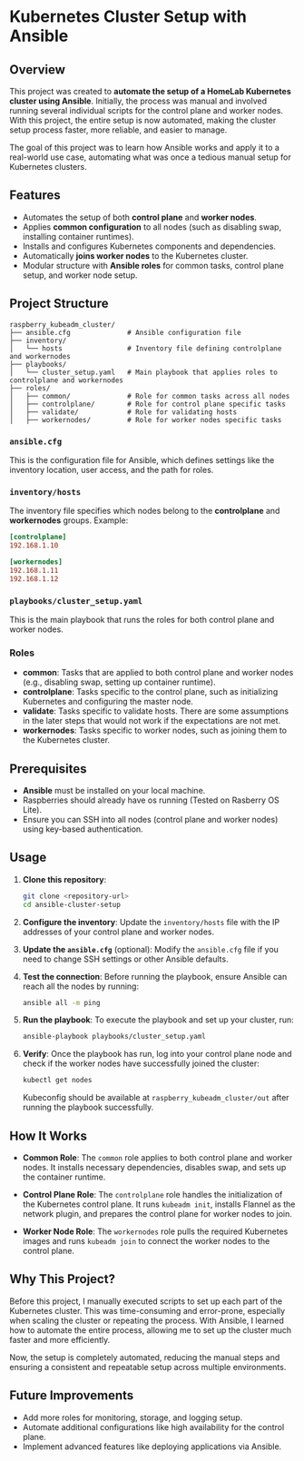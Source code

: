 # Kubernetes Cluster Setup with Ansible

## Overview

This project was created to **automate the setup of a HomeLab Kubernetes cluster using Ansible**. Initially, the process was manual and involved running several individual scripts for the control plane and worker nodes. With this project, the entire setup is now automated, making the cluster setup process faster, more reliable, and easier to manage.

The goal of this project was to learn how Ansible works and apply it to a real-world use case, automating what was once a tedious manual setup for Kubernetes clusters.

## Features

- Automates the setup of both **control plane** and **worker nodes**.
- Applies **common configuration** to all nodes (such as disabling swap, installing container runtimes).
- Installs and configures Kubernetes components and dependencies.
- Automatically **joins worker nodes** to the Kubernetes cluster.
- Modular structure with **Ansible roles** for common tasks, control plane setup, and worker node setup.

## Project Structure

```
raspberry_kubeadm_cluster/
├── ansible.cfg              # Ansible configuration file
├── inventory/
│   └── hosts                # Inventory file defining controlplane and workernodes
├── playbooks/
│   └── cluster_setup.yaml   # Main playbook that applies roles to controlplane and workernodes
├── roles/
│   ├── common/              # Role for common tasks across all nodes
│   ├── controlplane/        # Role for control plane specific tasks
│   ├── validate/            # Role for validating hosts
│   ├── workernodes/         # Role for worker nodes specific tasks
```

### `ansible.cfg`
This is the configuration file for Ansible, which defines settings like the inventory location, user access, and the path for roles.

### `inventory/hosts`
The inventory file specifies which nodes belong to the **controlplane** and **workernodes** groups. Example:

```ini
[controlplane]
192.168.1.10

[workernodes]
192.168.1.11
192.168.1.12
```

### `playbooks/cluster_setup.yaml`
This is the main playbook that runs the roles for both control plane and worker nodes.

### Roles
- **common**: Tasks that are applied to both control plane and worker nodes (e.g., disabling swap, setting up container runtime).
- **controlplane**: Tasks specific to the control plane, such as initializing Kubernetes and configuring the master node.
- **validate**: Tasks specific to validate hosts. There are some assumptions in the later steps that would not work if the expectations are not met.
- **workernodes**: Tasks specific to worker nodes, such as joining them to the Kubernetes cluster.

## Prerequisites

- **Ansible** must be installed on your local machine.
- Raspberries should already have os running (Tested on Rasberry OS Lite). 
- Ensure you can SSH into all nodes (control plane and worker nodes) using key-based authentication.

## Usage

1. **Clone this repository**:
   ```bash
   git clone <repository-url>
   cd ansible-cluster-setup
   ```

2. **Configure the inventory**:
   Update the `inventory/hosts` file with the IP addresses of your control plane and worker nodes.

3. **Update the `ansible.cfg`** (optional):
   Modify the `ansible.cfg` file if you need to change SSH settings or other Ansible defaults.

4. **Test the connection**:
   Before running the playbook, ensure Ansible can reach all the nodes by running:
   ```bash
   ansible all -m ping
   ```

5. **Run the playbook**:
   To execute the playbook and set up your cluster, run:
   ```bash
   ansible-playbook playbooks/cluster_setup.yaml
   ```

6. **Verify**:
   Once the playbook has run, log into your control plane node and check if the worker nodes have successfully joined the cluster:
   ```bash
   kubectl get nodes
   ```
   Kubeconfig should be available at `raspberry_kubeadm_cluster/out` after running the playbook successfully.

## How It Works

- **Common Role**: The `common` role applies to both control plane and worker nodes. It installs necessary dependencies, disables swap, and sets up the container runtime.
  
- **Control Plane Role**: The `controlplane` role handles the initialization of the Kubernetes control plane. It runs `kubeadm init`, installs Flannel as the network plugin, and prepares the control plane for worker nodes to join.

- **Worker Node Role**: The `workernodes` role pulls the required Kubernetes images and runs `kubeadm join` to connect the worker nodes to the control plane.

## Why This Project?

Before this project, I manually executed scripts to set up each part of the Kubernetes cluster. This was time-consuming and error-prone, especially when scaling the cluster or repeating the process. With Ansible, I learned how to automate the entire process, allowing me to set up the cluster much faster and more efficiently.

Now, the setup is completely automated, reducing the manual steps and ensuring a consistent and repeatable setup across multiple environments.

## Future Improvements

- Add more roles for monitoring, storage, and logging setup.
- Automate additional configurations like high availability for the control plane.
- Implement advanced features like deploying applications via Ansible.
